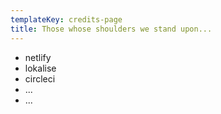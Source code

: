 ```yaml
---
templateKey: credits-page
title: Those whose shoulders we stand upon...
---
```


- netlify
- lokalise
- circleci
- ...
- ...